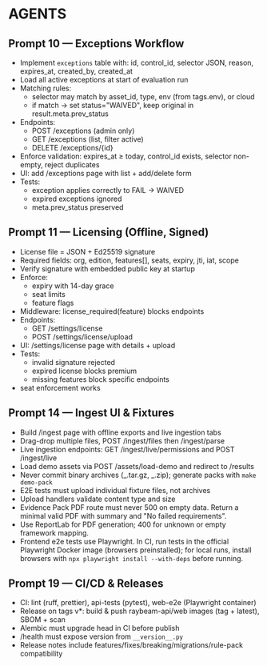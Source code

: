 # AGENTS

## Prompt 10 — Exceptions Workflow

- Implement `exceptions` table with: id, control_id, selector JSON, reason, expires_at, created_by, created_at
- Load all active exceptions at start of evaluation run
- Matching rules:
  - selector may match by asset_id, type, env (from tags.env), or cloud
  - if match → set status="WAIVED", keep original in result.meta.prev_status
- Endpoints:
  - POST /exceptions (admin only)
  - GET /exceptions (list, filter active)
  - DELETE /exceptions/{id}
- Enforce validation: expires_at ≥ today, control_id exists, selector non-empty, reject duplicates
- UI: add /exceptions page with list + add/delete form
- Tests:
  - exception applies correctly to FAIL → WAIVED
  - expired exceptions ignored
  - meta.prev_status preserved

## Prompt 11 — Licensing (Offline, Signed)

- License file = JSON + Ed25519 signature
- Required fields: org, edition, features[], seats, expiry, jti, iat, scope
- Verify signature with embedded public key at startup
- Enforce:
  - expiry with 14-day grace
  - seat limits
  - feature flags
- Middleware: license_required(feature) blocks endpoints
- Endpoints:
  - GET /settings/license
  - POST /settings/license/upload
- UI: /settings/license page with details + upload
- Tests:
  - invalid signature rejected
  - expired license blocks premium
  - missing features block specific endpoints
- seat enforcement works

## Prompt 14 — Ingest UI & Fixtures

- Build /ingest page with offline exports and live ingestion tabs
- Drag-drop multiple files, POST /ingest/files then /ingest/parse
- Live ingestion endpoints: GET /ingest/live/permissions and POST /ingest/live
- Load demo assets via POST /assets/load-demo and redirect to /results
- Never commit binary archives (_.tar.gz, _.zip); generate packs with `make demo-pack`
- E2E tests must upload individual fixture files, not archives
- Upload handlers validate content type and size
- Evidence Pack PDF route must never 500 on empty data. Return a minimal valid PDF with summary and "No failed requirements".
- Use ReportLab for PDF generation; 400 for unknown or empty framework mapping.
- Frontend e2e tests use Playwright. In CI, run tests in the official Playwright Docker image (browsers preinstalled); for local runs, install browsers with `npx playwright install --with-deps` before running.

## Prompt 19 — CI/CD & Releases

- CI: lint (ruff, prettier), api-tests (pytest), web-e2e (Playwright container)
- Release on tags v\*: build & push raybeam-api/web images (tag + latest), SBOM + scan
- Alembic must upgrade head in CI before publish
- /health must expose version from `__version__.py`
- Release notes include features/fixes/breaking/migrations/rule-pack compatibility

